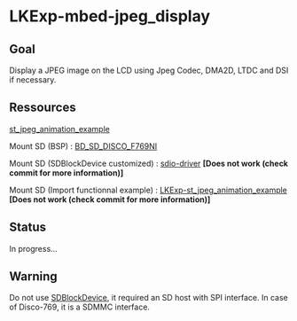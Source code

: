 # LKExp-mbed-jpeg_display

## Goal

Display a JPEG image on the LCD using Jpeg Codec, DMA2D, LTDC and DSI if necessary.

## Ressources

[st\_jpeg\_animation_example](https://github.com/leka/LekaOS_Explorations/tree/yann-st_jpeg_animation_example)

Mount SD (BSP) : [BD\_SD\_DISCO\_F769NI](https://os.mbed.com/users/kenjiArai/code/BD_SD_DISCO_F769NI/)

Mount SD (SDBlockDevice customized) : [sdio-driver](https://github.com/JojoS62/Test-lvgl/tree/master/components/sdio-driver) **[Does not work (check commit for more information)]**

Mount SD (Import functionnal example) : [LKExp-st_jpeg_animation_example](https://github.com/leka/LekaOS_Explorations/tree/yann-st_jpeg_animation_example/LKExp-st_jpeg_animation_example) **[Does not work (check commit for more information)]**


## Status

In progress...

## Warning

Do not use [SDBlockDevice](https://os.mbed.com/docs/mbed-os/v5.15/apis/sdblockdevice.html), it required an SD host with SPI interface. In case of Disco-769, it is a SDMMC interface.